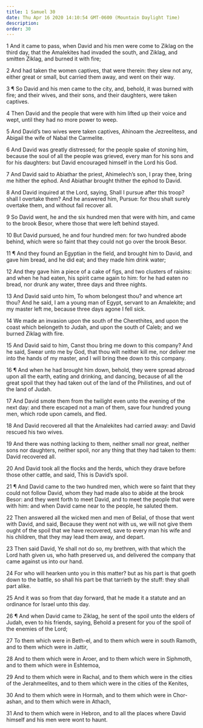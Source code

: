 ```yaml
---
title: 1 Samuel 30
date: Thu Apr 16 2020 14:10:54 GMT-0600 (Mountain Daylight Time)
description: 
order: 30
---
```


<p>
  1 And it came to pass, when David and his men were come to Ziklag on the third
  day, that the Amalekites had invaded the south, and Ziklag, and smitten
  Ziklag, and burned it with fire;
</p>
<p>
  2 And had taken the women captives, that were therein: they slew not any,
  either great or small, but carried them away, and went on their way.
</p>
<p>
  3 &#xB6; So David and his men came to the city, and, behold, it was burned
  with fire; and their wives, and their sons, and their daughters, were taken
  captives.
</p>
<p>
  4 Then David and the people that were with him lifted up their voice and wept,
  until they had no more power to weep.
</p>
<p>
  5 And David&#x2019;s two wives were taken captives, Ahinoam the Jezreelitess,
  and Abigail the wife of Nabal the Carmelite.
</p>
<p>
  6 And David was greatly distressed; for the people spake of stoning him,
  because the soul of all the people was grieved, every man for his sons and for
  his daughters: but David encouraged himself in the Lord his God.
</p>
<p>
  7 And David said to Abiathar the priest, Ahimelech&#x2019;s son, I pray thee,
  bring me hither the ephod. And Abiathar brought thither the ephod to David.
</p>
<p>
  8 And David inquired at the Lord, saying, Shall I pursue after this troop?
  shall I overtake them? And he answered him, Pursue: for thou shalt surely
  overtake them, and without fail recover all.
</p>
<p>
  9 So David went, he and the six hundred men that were with him, and came to
  the brook Besor, where those that were left behind stayed.
</p>
<p>
  10 But David pursued, he and four hundred men: for two hundred abode behind,
  which were so faint that they could not go over the brook Besor.
</p>
<p>
  11 &#xB6; And they found an Egyptian in the field, and brought him to David,
  and gave him bread, and he did eat; and they made him drink water;
</p>
<p>
  12 And they gave him a piece of a cake of figs, and two clusters of raisins:
  and when he had eaten, his spirit came again to him: for he had eaten no
  bread, nor drunk any water, three days and three nights.
</p>
<p>
  13 And David said unto him, To whom belongest thou? and whence art thou? And
  he said, I am a young man of Egypt, servant to an Amalekite; and my master
  left me, because three days agone I fell sick.
</p>
<p>
  14 We made an invasion upon the south of the Cherethites, and upon the coast
  which belongeth to Judah, and upon the south of Caleb; and we burned Ziklag
  with fire.
</p>
<p>
  15 And David said to him, Canst thou bring me down to this company? And he
  said, Swear unto me by God, that thou wilt neither kill me, nor deliver me
  into the hands of my master, and I will bring thee down to this company.
</p>
<p>
  16 &#xB6; And when he had brought him down, behold, they were spread abroad
  upon all the earth, eating and drinking, and dancing, because of all the great
  spoil that they had taken out of the land of the Philistines, and out of the
  land of Judah.
</p>
<p>
  17 And David smote them from the twilight even unto the evening of the next
  day: and there escaped not a man of them, save four hundred young men, which
  rode upon camels, and fled.
</p>
<p>
  18 And David recovered all that the Amalekites had carried away: and David
  rescued his two wives.
</p>
<p>
  19 And there was nothing lacking to them, neither small nor great, neither
  sons nor daughters, neither spoil, nor any thing that they had taken to them:
  David recovered all.
</p>
<p>
  20 And David took all the flocks and the herds, which they drave before those
  other cattle, and said, This is David&#x2019;s spoil.
</p>
<p>
  21 &#xB6; And David came to the two hundred men, which were so faint that they
  could not follow David, whom they had made also to abide at the brook Besor:
  and they went forth to meet David, and to meet the people that were with him:
  and when David came near to the people, he saluted them.
</p>
<p>
  22 Then answered all the wicked men and men of Belial, of those that went with
  David, and said, Because they went not with us, we will not give them ought of
  the spoil that we have recovered, save to every man his wife and his children,
  that they may lead them away, and depart.
</p>
<p>
  23 Then said David, Ye shall not do so, my brethren, with that which the Lord
  hath given us, who hath preserved us, and delivered the company that came
  against us into our hand.
</p>
<p>
  24 For who will hearken unto you in this matter? but as his part is that goeth
  down to the battle, so shall his part be that tarrieth by the stuff: they
  shall part alike.
</p>
<p>
  25 And it was so from that day forward, that he made it a statute and an
  ordinance for Israel unto this day.
</p>
<p>
  26 &#xB6; And when David came to Ziklag, he sent of the spoil unto the elders
  of Judah, even to his friends, saying, Behold a present for you of the spoil
  of the enemies of the Lord;
</p>
<p>
  27 To them which were in Beth-el, and to them which were in south Ramoth, and
  to them which were in Jattir,
</p>
<p>
  28 And to them which were in Aroer, and to them which were in Siphmoth, and to
  them which were in Eshtemoa,
</p>
<p>
  29 And to them which were in Rachal, and to them which were in the cities of
  the Jerahmeelites, and to them which were in the cities of the Kenites,
</p>
<p>
  30 And to them which were in Hormah, and to them which were in Chor-ashan, and
  to them which were in Athach,
</p>
<p>
  31 And to them which were in Hebron, and to all the places where David himself
  and his men were wont to haunt.
</p>
